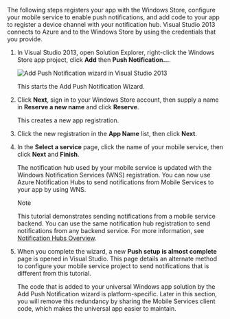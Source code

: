 The following steps registers your app with the Windows Store, configure your mobile service to enable push notifications, and add code to your app to register a device channel with your notification hub. Visual Studio 2013 connects to Azure and to the Windows Store by using the credentials that you provide. 

1. In Visual Studio 2013, open Solution Explorer, right-click the Windows Store app project, click **Add** then **Push Notification...**. 
   
    ![Add Push Notification wizard in Visual Studio 2013](./media/mobile-services-create-new-push-vs2013/mobile-add-push-notifications-vs2013.png)
   
    This starts the Add Push Notification Wizard.
2. Click **Next**, sign in to your Windows Store account, then supply a name in **Reserve a new name** and click **Reserve**.
   
    This creates a new app registration.
3. Click the new registration in the **App Name** list, then click **Next**.
4. In the **Select a service** page, click the name of your mobile service, then click **Next** and **Finish**. 
   
    The notification hub used by your mobile service is updated with the Windows Notification Services (WNS) registration. You can now use Azure Notification Hubs to send notifications from Mobile Services to your app by using WNS. 
   
   > [!NOTE]
   > This tutorial demonstrates sending notifications from a mobile service backend. You can use the same notification hub registration to send notifications from any backend service. For more information, see [Notification Hubs Overview](http://msdn.microsoft.com/library/azure/jj927170.aspx).
   > 
5. When you complete the wizard, a new **Push setup is almost complete** page is opened in Visual Studio. This page details an alternate method to configure your mobile service project to send notifications that is different from this tutorial. 
   
    The code that is added to your universal Windows app solution by the Add Push Notification wizard is platform-specific. Later in this section, you will remove this redundancy by sharing the Mobile Services client code, which makes the universal app easier to maintain.  

<!-- URLs. -->
[Get started with Mobile Services]: /develop/mobile/tutorials/get-started/
[Get started with data]: /develop/mobile/tutorials/get-started-with-data-dotnet/
